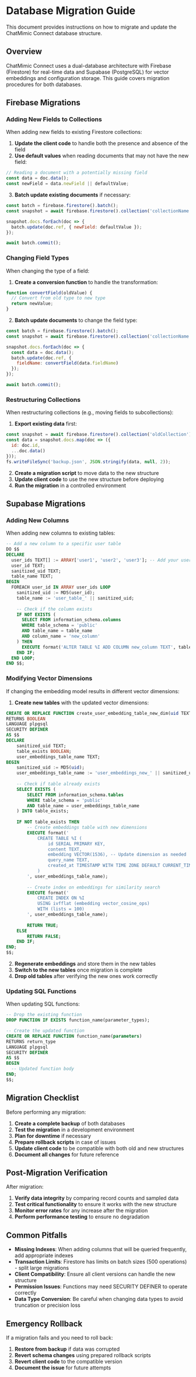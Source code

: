 # Database Migration Guide

This document provides instructions on how to migrate and update the ChatMimic Connect database structure.

## Overview

ChatMimic Connect uses a dual-database architecture with Firebase (Firestore) for real-time data and Supabase (PostgreSQL) for vector embeddings and configuration storage. This guide covers migration procedures for both databases.

## Firebase Migrations

### Adding New Fields to Collections

When adding new fields to existing Firestore collections:

1. **Update the client code** to handle both the presence and absence of the field
2. **Use default values** when reading documents that may not have the new field:

```javascript
// Reading a document with a potentially missing field
const data = doc.data();
const newField = data.newField || defaultValue;
```

3. **Batch update existing documents** if necessary:

```javascript
const batch = firebase.firestore().batch();
const snapshot = await firebase.firestore().collection('collectionName').get();

snapshot.docs.forEach(doc => {
  batch.update(doc.ref, { newField: defaultValue });
});

await batch.commit();
```

### Changing Field Types

When changing the type of a field:

1. **Create a conversion function** to handle the transformation:

```javascript
function convertField(oldValue) {
  // Convert from old type to new type
  return newValue;
}
```

2. **Batch update documents** to change the field type:

```javascript
const batch = firebase.firestore().batch();
const snapshot = await firebase.firestore().collection('collectionName').get();

snapshot.docs.forEach(doc => {
  const data = doc.data();
  batch.update(doc.ref, { 
    fieldName: convertField(data.fieldName) 
  });
});

await batch.commit();
```

### Restructuring Collections

When restructuring collections (e.g., moving fields to subcollections):

1. **Export existing data** first:

```javascript
const snapshot = await firebase.firestore().collection('oldCollection').get();
const data = snapshot.docs.map(doc => ({
  id: doc.id,
  ...doc.data()
}));
fs.writeFileSync('backup.json', JSON.stringify(data, null, 2));
```

2. **Create a migration script** to move data to the new structure
3. **Update client code** to use the new structure before deploying
4. **Run the migration** in a controlled environment

## Supabase Migrations

### Adding New Columns

When adding new columns to existing tables:

```sql
-- Add a new column to a specific user table
DO $$
DECLARE
  user_ids TEXT[] := ARRAY['user1', 'user2', 'user3']; -- Add your user IDs
  user_id TEXT;
  sanitized_uid TEXT;
  table_name TEXT;
BEGIN
  FOREACH user_id IN ARRAY user_ids LOOP
    sanitized_uid := MD5(user_id);
    table_name := 'user_table_' || sanitized_uid;
    
    -- Check if the column exists
    IF NOT EXISTS (
      SELECT FROM information_schema.columns 
      WHERE table_schema = 'public' 
      AND table_name = table_name
      AND column_name = 'new_column'
    ) THEN
      EXECUTE format('ALTER TABLE %I ADD COLUMN new_column TEXT', table_name);
    END IF;
  END LOOP;
END $$;
```

### Modifying Vector Dimensions

If changing the embedding model results in different vector dimensions:

1. **Create new tables** with the updated vector dimensions:

```sql
CREATE OR REPLACE FUNCTION create_user_embedding_table_new_dim(uid TEXT)
RETURNS BOOLEAN
LANGUAGE plpgsql
SECURITY DEFINER
AS $$
DECLARE
    sanitized_uid TEXT;
    table_exists BOOLEAN;
    user_embeddings_table_name TEXT;
BEGIN
    sanitized_uid := MD5(uid);
    user_embeddings_table_name := 'user_embeddings_new_' || sanitized_uid;
    
    -- Check if table already exists
    SELECT EXISTS (
        SELECT FROM information_schema.tables 
        WHERE table_schema = 'public' 
        AND table_name = user_embeddings_table_name
    ) INTO table_exists;
    
    IF NOT table_exists THEN
        -- Create embeddings table with new dimensions
        EXECUTE format('
            CREATE TABLE %I (
                id SERIAL PRIMARY KEY,
                content TEXT,
                embedding VECTOR(1536), -- Update dimension as needed
                query_name TEXT,
                created_at TIMESTAMP WITH TIME ZONE DEFAULT CURRENT_TIMESTAMP
            )
        ', user_embeddings_table_name);
        
        -- Create index on embeddings for similarity search
        EXECUTE format('
            CREATE INDEX ON %I 
            USING ivfflat (embedding vector_cosine_ops)
            WITH (lists = 100)
        ', user_embeddings_table_name);
        
        RETURN TRUE;
    ELSE
        RETURN FALSE;
    END IF;
END;
$$;
```

2. **Regenerate embeddings** and store them in the new tables
3. **Switch to the new tables** once migration is complete
4. **Drop old tables** after verifying the new ones work correctly

### Updating SQL Functions

When updating SQL functions:

```sql
-- Drop the existing function
DROP FUNCTION IF EXISTS function_name(parameter_types);

-- Create the updated function
CREATE OR REPLACE FUNCTION function_name(parameters)
RETURNS return_type
LANGUAGE plpgsql
SECURITY DEFINER
AS $$
BEGIN
  -- Updated function body
END;
$$;
```

## Migration Checklist

Before performing any migration:

1. **Create a complete backup** of both databases
2. **Test the migration** in a development environment
3. **Plan for downtime** if necessary
4. **Prepare rollback scripts** in case of issues
5. **Update client code** to be compatible with both old and new structures
6. **Document all changes** for future reference

## Post-Migration Verification

After migration:

1. **Verify data integrity** by comparing record counts and sampled data
2. **Test critical functionality** to ensure it works with the new structure
3. **Monitor error rates** for any increase after the migration
4. **Perform performance testing** to ensure no degradation

## Common Pitfalls

- **Missing Indexes**: When adding columns that will be queried frequently, add appropriate indexes
- **Transaction Limits**: Firestore has limits on batch sizes (500 operations) - split large migrations
- **Client Compatibility**: Ensure all client versions can handle the new structure
- **Permission Issues**: Functions may need SECURITY DEFINER to operate correctly
- **Data Type Conversion**: Be careful when changing data types to avoid truncation or precision loss

## Emergency Rollback

If a migration fails and you need to roll back:

1. **Restore from backup** if data was corrupted
2. **Revert schema changes** using prepared rollback scripts
3. **Revert client code** to the compatible version
4. **Document the issue** for future attempts 